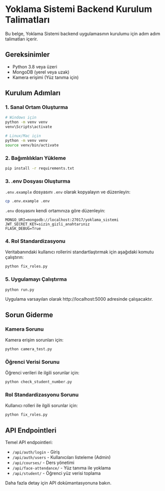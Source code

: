 # Yoklama Sistemi Backend Kurulum Talimatları

Bu belge, Yoklama Sistemi backend uygulamasının kurulumu için adım adım talimatları içerir.

## Gereksinimler

- Python 3.8 veya üzeri
- MongoDB (yerel veya uzak)
- Kamera erişimi (Yüz tanıma için)

## Kurulum Adımları

### 1. Sanal Ortam Oluşturma

```bash
# Windows için
python -m venv venv
venv\Scripts\activate

# Linux/Mac için
python -m venv venv
source venv/bin/activate
```

### 2. Bağımlılıkları Yükleme

```bash
pip install -r requirements.txt
```

### 3. .env Dosyası Oluşturma

`.env.example` dosyasını `.env` olarak kopyalayın ve düzenleyin:

```bash
cp .env.example .env
```

`.env` dosyasını kendi ortamınıza göre düzenleyin:

```
MONGO_URI=mongodb://localhost:27017/yoklama_sistemi
JWT_SECRET_KEY=sizin_gizli_anahtarınız
FLASK_DEBUG=True
```

### 4. Rol Standardizasyonu

Veritabanındaki kullanıcı rollerini standartlaştırmak için aşağıdaki komutu çalıştırın:

```bash
python fix_roles.py
```

### 5. Uygulamayı Çalıştırma

```bash
python run.py
```

Uygulama varsayılan olarak http://localhost:5000 adresinde çalışacaktır.

## Sorun Giderme

### Kamera Sorunu

Kamera erişim sorunları için:

```bash
python camera_test.py
```

### Öğrenci Verisi Sorunu

Öğrenci verileri ile ilgili sorunlar için:

```bash
python check_student_number.py
```

### Rol Standardizasyonu Sorunu

Kullanıcı rolleri ile ilgili sorunlar için:

```bash
python fix_roles.py
```

## API Endpointleri

Temel API endpointleri:

- `/api/auth/login` - Giriş
- `/api/auth/users` - Kullanıcıları listeleme (Admin)
- `/api/courses/` - Ders yönetimi
- `/api/face-attendance/` - Yüz tanıma ile yoklama
- `/api/student/` - Öğrenci yüz verisi toplama

Daha fazla detay için API dokümantasyonuna bakın. 